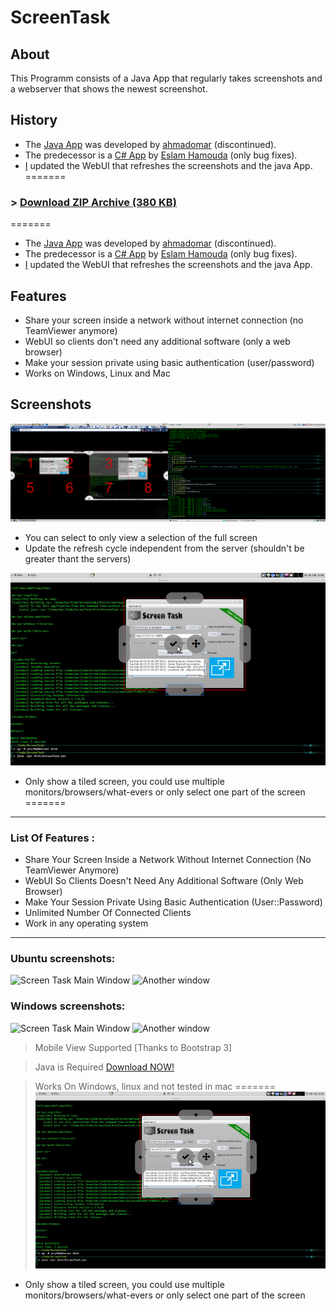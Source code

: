 ScreenTask
==========

About
-----

This Programm consists of a Java App that regularly takes screenshots and a webserver that shows the newest screenshot.

History
-------


* The [Java App](https://github.com/ahmadomar/ScreenTask) was developed by [ahmadomar](https://github.com/ahmadomar) (discontinued).
* The predecessor is a [C# App](https://github.com/EslaMx7/ScreenTask) by [Eslam Hamouda](https://github.com/EslaMx7) (only bug fixes).
* [I](https://github.com/HoffmannP) updated the WebUI that refreshes the screenshots and the java App.
=======

### > [Download ZIP Archive (380 KB)](https://github.com/ahmadomar/ScreenTask/raw/master/ScreenTaskGeneric.zip)
=======
* The [Java App](https://github.com/ahmadomar/ScreenTask) was developed by [ahmadomar](https://github.com/ahmadomar) (discontinued).
* The predecessor is a [C# App](https://github.com/EslaMx7/ScreenTask) by [Eslam Hamouda](https://github.com/EslaMx7) (only bug fixes).
* [I](https://github.com/HoffmannP) updated the WebUI that refreshes the screenshots and the java App.

Features
--------
* Share your screen inside a network without internet connection (no TeamViewer anymore)
* WebUI so clients don't need any additional software (only a web browser)
* Make your session private using basic authentication (user/password)
* Works on Windows, Linux and Mac

Screenshots
-----------
![Show only a selection of the full screen](screenShots/1.png)
* You can select to only view a selection of the full screen
* Update the refresh cycle independent from the server (shouldn't be greater thant the servers)

![Use screen tiles](screenShots/2.png)
* Only show a tiled screen, you could use multiple monitors/browsers/what-evers or only select one part of the screen
=======
------------------------------
### List Of Features : 
- Share Your Screen Inside a Network Without Internet Connection (No TeamViewer Anymore)
- WebUI So Clients Doesn't Need Any Additional Software (Only Web Browser)
- Make Your Session Private Using Basic Authentication (User::Password)
- Unlimited Number Of Connected Clients
- Work in any operating system

-----------------------
### Ubuntu screenshots:

![Screen Task Main Window](https://raw.githubusercontent.com/ahmadomar/ScreenTask/master/ubuntu1.png)
![Another window](https://raw.githubusercontent.com/ahmadomar/ScreenTask/master/ubuntu2.png)


### Windows screenshots:

![Screen Task Main Window](https://raw.githubusercontent.com/ahmadomar/ScreenTask/master/windows1.png)
![Another window](https://raw.githubusercontent.com/ahmadomar/ScreenTask/master/windows2.png)







> Mobile View Supported [Thanks to Bootstrap 3]

> Java is Required [Download NOW!](http://www.oracle.com/technetwork/java/javase/downloads/index.html)

> Works On Windows, linux and not tested in mac
=======
![Use screen tiles](screenShots/2.png)
* Only show a tiled screen, you could use multiple monitors/browsers/what-evers or only select one part of the screen
